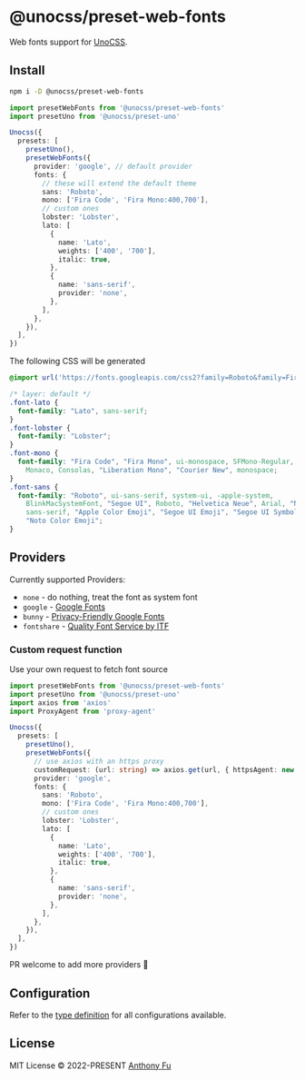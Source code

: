 # @unocss/preset-web-fonts

Web fonts support for [UnoCSS](https://github.com/unocss/unocss).

## Install

```bash
npm i -D @unocss/preset-web-fonts
```

```ts
import presetWebFonts from '@unocss/preset-web-fonts'
import presetUno from '@unocss/preset-uno'

Unocss({
  presets: [
    presetUno(),
    presetWebFonts({
      provider: 'google', // default provider
      fonts: {
        // these will extend the default theme
        sans: 'Roboto',
        mono: ['Fira Code', 'Fira Mono:400,700'],
        // custom ones
        lobster: 'Lobster',
        lato: [
          {
            name: 'Lato',
            weights: ['400', '700'],
            italic: true,
          },
          {
            name: 'sans-serif',
            provider: 'none',
          },
        ],
      },
    }),
  ],
})
```

The following CSS will be generated

```css
@import url('https://fonts.googleapis.com/css2?family=Roboto&family=Fira+Code&family=Fira+Mono:wght@400;700&family=Lobster&family=Lato:ital,wght@0,400;0,700;1,400;1,700&display=swap');

/* layer: default */
.font-lato {
  font-family: "Lato", sans-serif;
}
.font-lobster {
  font-family: "Lobster";
}
.font-mono {
  font-family: "Fira Code", "Fira Mono", ui-monospace, SFMono-Regular, Menlo,
    Monaco, Consolas, "Liberation Mono", "Courier New", monospace;
}
.font-sans {
  font-family: "Roboto", ui-sans-serif, system-ui, -apple-system,
    BlinkMacSystemFont, "Segoe UI", Roboto, "Helvetica Neue", Arial, "Noto Sans",
    sans-serif, "Apple Color Emoji", "Segoe UI Emoji", "Segoe UI Symbol",
    "Noto Color Emoji";
}
```

## Providers

Currently supported Providers:

- `none` - do nothing, treat the font as system font
- `google` - [Google Fonts](https://fonts.google.com/)
- `bunny` - [Privacy-Friendly Google Fonts](https://fonts.bunny.net/)
- `fontshare` - [Quality Font Service by ITF](https://www.fontshare.com/)

### Custom request function
Use your own request to fetch font source

```ts
import presetWebFonts from '@unocss/preset-web-fonts'
import presetUno from '@unocss/preset-uno'
import axios from 'axios'
import ProxyAgent from 'proxy-agent'

Unocss({
  presets: [
    presetUno(),
    presetWebFonts({
      // use axios with an https proxy
      customRequest: (url: string) => axios.get(url, { httpsAgent: new ProxyAgent('https://localhost:7890') }),
      provider: 'google',
      fonts: {
        sans: 'Roboto',
        mono: ['Fira Code', 'Fira Mono:400,700'],
        // custom ones
        lobster: 'Lobster',
        lato: [
          {
            name: 'Lato',
            weights: ['400', '700'],
            italic: true,
          },
          {
            name: 'sans-serif',
            provider: 'none',
          },
        ],
      },
    }),
  ],
})
```

PR welcome to add more providers 🙌


## Configuration

Refer to the [type definition](https://github.com/unocss/unocss/blob/main/packages/preset-web-fonts/src/types.ts#L4) for all configurations available.

## License

MIT License &copy; 2022-PRESENT [Anthony Fu](https://github.com/antfu)
